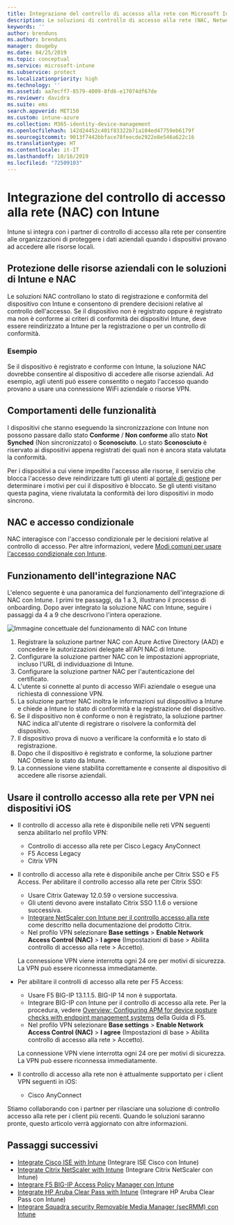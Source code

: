 ```yaml
---
title: Integrazione del controllo di accesso alla rete con Microsoft Intune - Azure | Microsoft Docs
description: Le soluzioni di controllo di accesso alla rete (NAC, Network Access Control) consentono di verificare che i dispositivi siano registrati in Intune e che siano conformi. NAC include alcuni comportamenti e funziona con l'accesso condizionale. Vedere i passaggi per l'onboarding e ottenere un elenco di soluzioni partner.
keywords: ''
author: brenduns
ms.author: brenduns
manager: dougeby
ms.date: 04/25/2019
ms.topic: conceptual
ms.service: microsoft-intune
ms.subservice: protect
ms.localizationpriority: high
ms.technology: ''
ms.assetid: aa7ecff7-8579-4009-8fd6-e17074df67de
ms.reviewer: davidra
ms.suite: ems
search.appverid: MET150
ms.custom: intune-azure
ms.collection: M365-identity-device-management
ms.openlocfilehash: 142d24452c401f83322b71a104ed47759eb6179f
ms.sourcegitcommit: 9013f7442bbface78feecde2922e8e546a622c16
ms.translationtype: HT
ms.contentlocale: it-IT
ms.lasthandoff: 10/16/2019
ms.locfileid: "72509103"
---
```

# <a name="network-access-control-nac-integration-with-intune"></a>Integrazione del controllo di accesso alla rete (NAC) con Intune

Intune si integra con i partner di controllo di accesso alla rete per consentire alle organizzazioni di proteggere i dati aziendali quando i dispositivi provano ad accedere alle risorse locali.

## <a name="how-do-intune-and-nac-solutions-help-protect-your-organization-resources"></a>Protezione delle risorse aziendali con le soluzioni di Intune e NAC

Le soluzioni NAC controllano lo stato di registrazione e conformità del dispositivo con Intune e consentono di prendere decisioni relative al controllo dell'accesso. Se il dispositivo non è registrato oppure è registrato ma non è conforme ai criteri di conformità dei dispositivi Intune, deve essere reindirizzato a Intune per la registrazione o per un controllo di conformità.

### <a name="example"></a>Esempio

Se il dispositivo è registrato e conforme con Intune, la soluzione NAC dovrebbe consentire al dispositivo di accedere alle risorse aziendali. Ad esempio, agli utenti può essere consentito o negato l'accesso quando provano a usare una connessione WiFi aziendale o risorse VPN.

## <a name="feature-behaviors"></a>Comportamenti delle funzionalità

I dispositivi che stanno eseguendo la sincronizzazione con Intune non possono passare dallo stato **Conforme** / **Non conforme** allo stato **Not Synched** (Non sincronizzato) o **Sconosciuto**. Lo stato **Sconosciuto** è riservato ai dispositivi appena registrati dei quali non è ancora stata valutata la conformità.

Per i dispositivi a cui viene impedito l'accesso alle risorse, il servizio che blocca l'accesso deve reindirizzare tutti gli utenti al [portale di gestione](https://portal.manage.microsoft.com) per determinare i motivi per cui il dispositivo è bloccato.  Se gli utenti visitano questa pagina, viene rivalutata la conformità dei loro dispositivi in modo sincrono.

## <a name="nac-and-conditional-access"></a>NAC e accesso condizionale

NAC interagisce con l'accesso condizionale per le decisioni relative al controllo di accesso. Per altre informazioni, vedere [Modi comuni per usare l'accesso condizionale con Intune](conditional-access-intune-common-ways-use.md).

## <a name="how-the-nac-integration-works"></a>Funzionamento dell'integrazione NAC

L'elenco seguente è una panoramica del funzionamento dell'integrazione di NAC con Intune. I primi tre passaggi, da 1 a 3, illustrano il processo di onboarding. Dopo aver integrato la soluzione NAC con Intune, seguire i passaggi da 4 a 9 che descrivono l'intera operazione.

![Immagine concettuale del funzionamento di NAC con Intune](./media/network-access-control-integrate/ca-intune-common-ways-2.png)

1. Registrare la soluzione partner NAC con Azure Active Directory (AAD) e concedere le autorizzazioni delegate all'API NAC di Intune.
2. Configurare la soluzione partner NAC con le impostazioni appropriate, incluso l'URL di individuazione di Intune.
3. Configurare la soluzione partner NAC per l'autenticazione del certificato.
4. L'utente si connette al punto di accesso WiFi aziendale o esegue una richiesta di connessione VPN.
5. La soluzione partner NAC inoltra le informazioni sul dispositivo a Intune e chiede a Intune lo stato di conformità e la registrazione del dispositivo.
6. Se il dispositivo non è conforme o non è registrato, la soluzione partner NAC indica all'utente di registrare o risolvere la conformità del dispositivo.
7. Il dispositivo prova di nuovo a verificare la conformità e lo stato di registrazione.
8. Dopo che il dispositivo è registrato e conforme, la soluzione partner NAC Ottiene lo stato da Intune.
9. La connessione viene stabilita correttamente e consente al dispositivo di accedere alle risorse aziendali.

## <a name="use-nac-for-vpn-on-your-ios-devices"></a>Usare il controllo accesso alla rete per VPN nei dispositivi iOS  

- Il controllo di accesso alla rete è disponibile nelle reti VPN seguenti senza abilitarlo nel profilo VPN:

  - Controllo di accesso alla rete per Cisco Legacy AnyConnect
  - F5 Access Legacy
  - Citrix VPN

- Il controllo di accesso alla rete è disponibile anche per Citrix SSO e F5 Access. Per abilitare il controllo accesso alla rete per Citrix SSO:

  - Usare Citrix Gateway 12.0.59 o versione successiva.  
  - Gli utenti devono avere installato Citrix SSO 1.1.6 o versione successiva.
  - [Integrare NetScaler con Intune per il controllo accesso alla rete](https://docs.citrix.com/en-us/netscaler-gateway/12/microsoft-intune-integration/configuring-network-access-control-device-check-for-netscaler-gateway-virtual-server-for-single-factor-authentication-deployment.html) come descritto nella documentazione del prodotto Citrix.
  - Nel profilo VPN selezionare **Base settings** > **Enable Network Access Control (NAC)** > **I agree** (Impostazioni di base > Abilita controllo di accesso alla rete > Accetto).

  La connessione VPN viene interrotta ogni 24 ore per motivi di sicurezza. La VPN può essere riconnessa immediatamente.

- Per abilitare il controlli di accesso alla rete per F5 Access:

  - Usare F5 BIG-IP 13.1.1.5. BIG-IP 14 non è supportata.
  - Integrare BIG-IP con Intune per il controllo di accesso alla rete. Per la procedura, vedere [Overview: Configuring APM for device posture checks with endpoint management systems](https://support.f5.com/kb/en-us/products/big-ip_apm/manuals/product/apm-client-configuration-7-1-6/6.html#guid-0bd12e12-8107-40ec-979d-c44779a8cc89) della Guida di F5.
  - Nel profilo VPN selezionare **Base settings** > **Enable Network Access Control (NAC)** > **I agree** (Impostazioni di base > Abilita controllo di accesso alla rete > Accetto).

  La connessione VPN viene interrotta ogni 24 ore per motivi di sicurezza. La VPN può essere riconnessa immediatamente.

- Il controllo di accesso alla rete non è attualmente supportato per i client VPN seguenti in iOS:
  - Cisco AnyConnect

Stiamo collaborando con i partner per rilasciare una soluzione di controllo accesso alla rete per i client più recenti. Quando le soluzioni saranno pronte, questo articolo verrà aggiornato con altre informazioni.

## <a name="next-steps"></a>Passaggi successivi

- [Integrate Cisco ISE with Intune](https://www.cisco.com/c/en/us/td/docs/security/ise/2-1/admin_guide/b_ise_admin_guide_21/b_ise_admin_guide_20_chapter_01000.html) (Integrare ISE Cisco con Intune)
- [Integrate Citrix NetScaler with Intune](https://docs.citrix.com/en-us/netscaler-gateway/12/microsoft-intune-integration/configuring-network-access-control-device-check-for-netscaler-gateway-virtual-server-for-single-factor-authentication-deployment.html) (Integrare Citrix NetScaler con Intune)
- [Integrare F5 BIG-IP Access Policy Manager con Intune](https://support.f5.com/kb/en-us/products/big-ip_apm/manuals/product/apm-client-configuration-13-0-0/6.html)
- [Integrate HP Aruba Clear Pass with Intune](https://support.arubanetworks.com/Documentation/tabid/77/DMXModule/512/Command/Core_Download/Default.aspx?EntryId=31271) (Integrare HP Aruba Clear Pass con Intune)
- [Integrare Squadra security Removable Media Manager (secRMM) con Intune](http://www.squadratechnologies.com/StaticContent/ProductDownload/secRMM/9.9.0.0/secRMMIntuneAccessControlSetupGuide.pdf)
